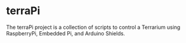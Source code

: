 terraPi
=======

The terraPi project is a collection of scripts to control a Terrarium using RaspberryPi, Embedded Pi, and Arduino Shields.
